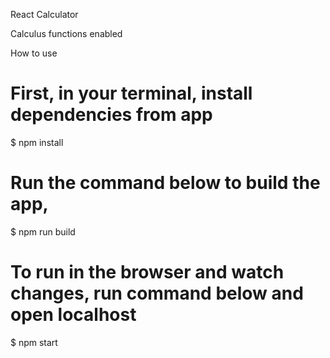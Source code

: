 React Calculator

Calculus functions enabled

How to use
# First, in your terminal, install dependencies from app
$ npm install

# Run the command below to build the app,
$ npm run build

# To run in the browser and watch changes, run command below and open localhost
$ npm start

